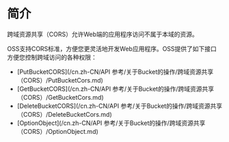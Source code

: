# 简介

跨域资源共享（CORS）允许Web端的应用程序访问不属于本域的资源。

OSS支持CORS标准，方便您更灵活地开发Web应用程序。OSS提供了如下接口方便您控制跨域访问的各种权限：

-   [PutBucketCORS](/cn.zh-CN/API 参考/关于Bucket的操作/跨域资源共享（CORS）/PutBucketCors.md)
-   [GetBucketCORS](/cn.zh-CN/API 参考/关于Bucket的操作/跨域资源共享（CORS）/GetBucketCors.md)
-   [DeleteBucketCORS](/cn.zh-CN/API 参考/关于Bucket的操作/跨域资源共享（CORS）/DeleteBucketCors.md)
-   [OptionObject](/cn.zh-CN/API 参考/关于Bucket的操作/跨域资源共享（CORS）/OptionObject.md)

